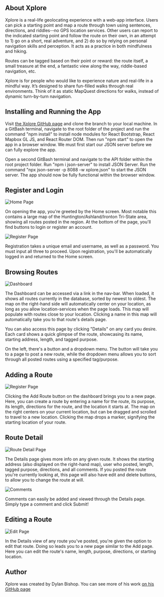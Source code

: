 ## About Xplore

Xplore is a real-life geolocating experience with a web-app interface. Users can pick a starting point and map a route through town using sentences, directions, and riddles--no GPS location services. Other users can report to the indicated starting point and follow the route on their own, in an attempt to 1) go on a short, real adventure, and 2) do so by relying on personal navigation skills and perception. It acts as a practice in both mindfulness and hiking.

Routes can be tagged based on their point or reward: the route itself, a small treasure at the end, a fantastic view along the way, riddle-based navigation, etc.

Xplore is for people who would like to experience nature and real-life in a mindful way. It’s designed to share fun-filled walks through real environments. Think of it as static MapQuest directions for walks, instead of dynamic turn-by-turn navigation. 

## Installing and Running the App

Visit [the Xplore GitHub page](https://github.com/dylbyl/xplore) and clone the branch to your local machine. In a GitBash terminal, navigate to the root folder of the project and run the command "npm install" to install node modules for React Bootstrap, React Mapbox GL JS, and React Router DOM. Then run "npm start" to open the app in a browser window. We must first start our JSON server before we can fully explore the app.

Open a second GitBash terminal and navigate to the API folder within the root project folder. Run "npm i json-server" to install JSON Server. Run the command "npx json-server -p 8088 -w xplore.json" to start the JSON server. The app should now be fully functional within the browser window.

## Register and Login

![Home Page](src/components/images/home.png)

On opening the app, you're greeted by the Home screen. Most notable this contains a large map of the Huntington/Ashland/Ironton Tri-State area, showing all routes posted in the region. At the bottom of the page, you'll find buttons to login or register an account.

![Register Page](src/components/images/register.png)

Registration takes a unique email and username, as well as a password. You must input all three to proceed. Upon registration, you'll be automatically logged in and returned to the Home screen.

## Browsing Routes

![Dashboard](src/components/images/dash.png)

The Dashboard can be accessed via a link in the nav-bar. When loaded, it shows all routes currently in the database, sorted by newest to oldest. The map on the right-hand side will automatically center on your location, as long as you allow location-services when the page loads. This map will populate with routes close to your location. Clicking a name in this map will automatically take you to that route's details page. 

You can also access this page by clicking "Details" on any card you desire. Each card shows a quick glimpse of the route, showcasing its name, starting address, length, and tagged purpose.

On the left, there's a button and a dropdown menu. The button will take you to a page to post a new route, while the dropdown menu allows you to sort through all posted routes using a specified tag/purpose.

## Adding a Route

![Register Page](src/components/images/new-route.png)

Clicking the Add Route button on the dashboard brings you to a new page. Here, you can create a route by entering a name for the route, its purpose, its length, directions for the route, and the location it starts at. The map on the right centers on your current location, but can be dragged and scrolled to travel to a new location. Clicking the map drops a marker, signifying the starting location of your route.

## Route Detail

![Route Detail Page](src/components/images/view-route.png)

The Details page gives more info on any given route. It shows the starting address (also displayed on the right-hand map), user who posted, length, tagged purpose, directions, and all comments. If you posted the route you're currently looking at, this page will also have edit and delete buttons, to allow you to change the route at will.

![Comments](src/components/images/comment.png)

Comments can easily be added and viewed through the Details page. Simply type a comment and click Submit!

## Editing a Route

![Edit Page](src/components/images/edit-route.png)

In the Details view of any route you've posted, you're given the option to edit that route. Doing so leads you to a new page similar to the Add page. Here you can edit the route's name, length, purpose, directions, or starting location.

## Author

Xplore was created by Dylan Bishop. You can see more of his work [on his GitHub page](https://github.com/dylbyl)
